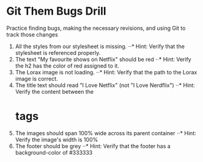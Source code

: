 # Git Them Bugs Drill
Practice finding bugs, making the necessary revisions, and using Git to track those changes

1. All the styles from our stylesheet is missing. 
⋅⋅* Hint: Verify that the stylesheet is referenced properly. 
2. The text "My favourite shows on Netflix" should be red
⋅⋅* Hint: Verify the h2 has the color of red assigned to it. 
3. The Lorax image is not loading.
⋅⋅* Hint: Verify that the path to the Lorax image is correct.
4. The title text should read "I Love Netflix" (not "I Love Nerdflix")
⋅⋅* Hint: Verify the content between the <h1> tags
5. The images should span 100% wide across its parent container
⋅⋅* Hint: Verify the image's width is 100%
6. The footer should be grey
⋅⋅* Hint: Verify that the footer has a background-color of #333333
